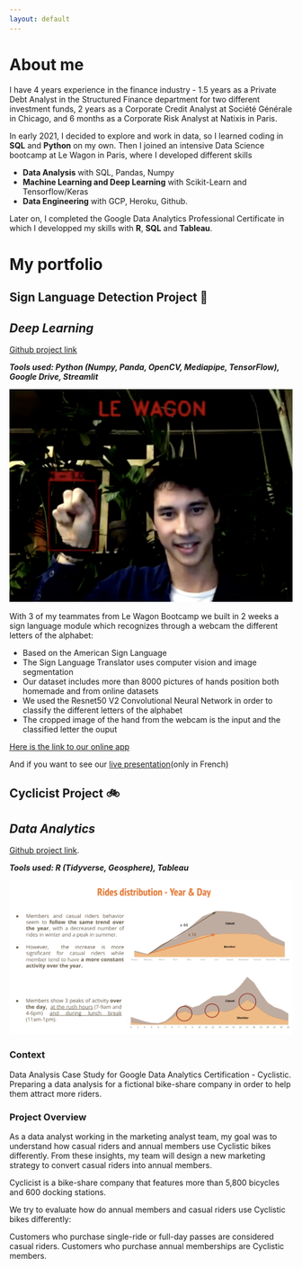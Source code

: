 ```yaml
---
layout: default
---
```


# About me

I have 4 years experience in the finance industry - 1.5 years as a Private Debt Analyst in the Structured Finance department for two different investment funds, 2 years as a Corporate Credit Analyst at Société Générale in Chicago, and 6 months as a Corporate Risk Analyst at Natixis in Paris.

In early 2021, I decided to explore and work in data, so I learned coding in **SQL** and **Python** on my own. Then I joined an intensive Data Science bootcamp at Le Wagon in Paris, where I developed different skills
- **Data Analysis** with SQL, Pandas, Numpy
- **Machine Learning and Deep Learning** with Scikit-Learn and Tensorflow/Keras
- **Data Engineering** with GCP, Heroku, Github.

Later on, I completed the Google Data Analytics Professional Certificate in which I developped my skills with **R**, **SQL** and **Tableau**.

# My portfolio

## Sign Language Detection Project 🖖
## _Deep Learning_
[Github project link](https://github.com/glauret/Sign_language_detection)

**_Tools used: Python (Numpy, Panda, OpenCV, Mediapipe, TensorFlow), Google Drive, Streamlit_**

<img src="assets/img/Image_2.png?raw=true"/>

With 3 of my teammates from Le Wagon Bootcamp we built in 2 weeks a sign language module which recognizes through a webcam the different letters of the alphabet:
- Based on the American Sign Language
- The Sign Language Translator uses computer vision and image segmentation
- Our dataset includes more than 8000 pictures of hands position both homemade and from online datasets
- We used the Resnet50 V2 Convolutional Neural Network in order to classify the different letters of the alphabet
- The  cropped image of the hand from the webcam is the input and the classified letter the ouput

[Here is the link to our online app](https://share.streamlit.io/glauret/sld)

And if you want to see our [live presentation](https://www.youtube.com/embed/iL4D2hWe05o?start=2905&end=3432)(only in French)

## Cyclicist Project 🚲
## _Data Analytics_
[Github project link](https://github.com/glauret/project_cyclistic).

**_Tools used: R (Tidyverse, Geosphere), Tableau_**

<img src="assets/img/project_cyclicist.png?raw=true"/>

### Context
Data Analysis Case Study for Google Data Analytics Certification - Cyclistic. Preparing a data analysis for a fictional bike-share company in order to help them attract more riders.

### Project Overview
As a data analyst working in the marketing analyst team, my goal was to understand how casual riders and annual members use Cyclistic bikes differently. From these insights, my team will design a new marketing strategy to convert casual riders into annual members.

Cyclicist is a bike-share company that features more than 5,800 bicycles and 600 docking stations.

We try to evaluate how do annual members and casual riders use Cyclistic bikes differently:

Customers who purchase single-ride or full-day passes are considered casual riders.
Customers who purchase annual memberships are Cyclistic members.
